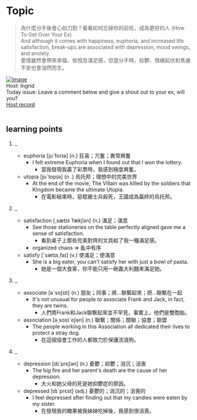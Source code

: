 # Topic

> 為什麼分手後會心如刀割？看看如何忘掉你的前任，成為更好的人 (How To Get Over Your Ex) <br>
> And although it comes with happiness, euphoria, and increased life satisfaction, break-ups are associated with depression, mood swings, and anxiety. <br>
> 愛情雖然會帶來幸福、愉悅及滿足感，但當分手時，抑鬱、情緒起伏和焦慮不安也會油然而生。 <br>

[![Image](https://cdn.voicetube.com/assets/thumbnails/n8_QERLOu40.jpg)](https://www.youtube.com/embed/n8_QERLOu40?rel=0&showinfo=0&cc_load_policy=0&controls=1&autoplay=1&iv_load_policy=3&playsinline=1&wmode=transparent&start=3&end=13&enablejsapi=1&origin=https://tw.voicetube.com&widgetid=1)<br>
Host: Ingrid
<br>Today issue: Leave a comment below and give a shout out to your ex, will you?
<br>
[Host record](https://cdn.voicetube.com/tmp/everyday_records/ingrid.wang_vt_50297/2885.mp3)
<br><br>
## learning points
1. _
	* euphoria [juˋforɪə] (n.) 狂喜；亢奮；異常興奮
		- I felt extreme Euphoria when I found out that I won the lottery.
			+ 當我發現我贏了彩票時，我感到極度興奮。
	* utopia [juˋtopɪə] (n .) 烏托邦；理想中的完美世界
		- At the end of the movie, The Villain was killed by the soldiers that Kingdom became the ultimate Utopia.
			+ 在電影結束時，惡棍被士兵殺死，王國成為最終的烏托邦。

2. _
	* satisfaction [͵sætɪsˋfækʃən] (n.) 滿足；滿意
		- See those stationeries on the table perfectly aligned gave me a sense of satisfaction.
			+ 看到桌子上那些完美對齊的文具給了我一種滿足感。
		- organized chaos => 亂中有序
	* satisfy [ˋsætɪs͵faɪ] (v.) 使滿足；使滿意
		- She is a big eater, you can't satisfy her with just a bowl of pasta.
			+ 她是一個大食客，你不能只用一碗義大利麵來滿足她。

3. _
	* associate [əˋsoʃɪɪt] (n.) 朋友；同事；將…聯繫起來；把…聯繫在一起
		- It's not unusual for people to associate Frank and Jack, in fact, they are twins.
			+ 人們將Frank和Jack聯繫起來並不罕見，事實上，他們是雙胞胎。
	* association [ə͵sosɪˋeʃən] (n.) 聯繫；關係；關聯；協會；聯盟
		- The people working in this Association all dedicated their lives to protect a stray dog.
			+ 在這個協會工作的人都致力於保護流浪狗。

4. _
	* depression [dɪˋprɛʃən] (n.) 憂鬱；抑鬱；消沉；沮喪
		- The big fire and her parent's death are the cause of her depression.
			+ 大火和她父母的死是她抑鬱症的原因。
	* depressed [dɪˋprɛst] (adj.) 憂鬱的；消沉的；沮喪的
		- I feel depressed after finding out that my candies were eaten by my sister.
			+ 在發現我的糖果被我妹妹吃掉後，我感到很沮喪。
